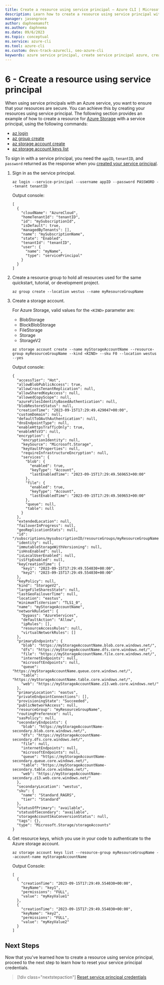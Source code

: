 ```yaml
---
title: Create a resource using service principal – Azure CLI | Microsoft Docs
description: Learn how to create a resource using service principal with Azure CLI.
manager: jasongroce
author: daphnemamsft
ms.author: daphnema
ms.date: 09/6/2023
ms.topic: conceptual
ms.service: azure-cli
ms.tool: azure-cli
ms.custom: devx-track-azurecli, seo-azure-cli
keywords: azure service principal, create service principal azure, create service principal azure cli
---
```


# 6 - Create a resource using service principal

When using service principals with an Azure service, you want to ensure that your resources are secure. You can achieve this by creating your resources using service principal.
The following section provides an example of how to create a resource for [Azure Storage](/azure/storage/) with a service principal, using the following commands:

* [az login](/cli/azure/reference-index#az-login)
* [az group create](/cli/azure/group#az-group-create)
* [az storage account create](/cli/azure/storage/account#az-storage-account-create)
* [az storage account keys list](/cli/azure/storage/account/keys#az-storage-account-keys-list)

To sign in with a service principal, you need the `appID`, `tenantID`, and `password` returned as the response when you [created your service principal](./azure-cli-sp-tutorial-1.md).

1. Sign in as the service principal.

    ```azurecli-interactive
    az login --service-principal --username appID --password PASSWORD --tenant tenantID
    ```

    Output console:

    ```
    [
      {
        "cloudName": "AzureCloud",
        "homeTenantId": "tenantID",
        "id": "mySubscriptionId",
        "isDefault": true,
        "managedByTenants": [],
        "name": "mySubscriptionName",
        "state": "Enabled",
        "tenantId": "tenantID",
        "user": {
          "name": "myName",
          "type": "servicePrincipal"
        }
      }
    ]
    ```

2. Create a resource group to hold all resources used for the same quickstart, tutorial, or development project.

    ```azurecli-interactive
    az group create --location westus --name myResourceGroupName
    ```

3. Create a storage account.

    For Azure Storage, valid values for the `<KIND>` parameter are:

    * BlobStorage
    * BlockBlobStorage
    * FileStorage
    * Storage
    * StorageV2

    ```azurecli-interactive
    az storage account create --name myStorageAccountName --resource-group myResourceGroupName --kind <KIND> --sku F0 --location westus --yes
    ```
    
    Output console:  

    ```
    {
      "accessTier": "Hot",
      "allowBlobPublicAccess": true,
      "allowCrossTenantReplication": null,
      "allowSharedKeyAccess": null,
      "allowedCopyScope": null,
      "azureFilesIdentityBasedAuthentication": null,
      "blobRestoreStatus": null,
      "creationTime": "2023-09-15T17:29:49.429047+00:00",
      "customDomain": null,
      "defaultToOAuthAuthentication": null,
      "dnsEndpointType": null,
      "enableHttpsTrafficOnly": true,
      "enableNfsV3": null,
      "encryption": {
        "encryptionIdentity": null,
        "keySource": "Microsoft.Storage",
        "keyVaultProperties": null,
        "requireInfrastructureEncryption": null,
        "services": {
          "blob": {
            "enabled": true,
            "keyType": "Account",
            "lastEnabledTime": "2023-09-15T17:29:49.569653+00:00"
          },
          "file": {
            "enabled": true,
            "keyType": "Account",
            "lastEnabledTime": "2023-09-15T17:29:49.569653+00:00"
          },
          "queue": null,
          "table": null
        }
      },
      "extendedLocation": null,
      "failoverInProgress": null,
      "geoReplicationStats": null,
      "id": "/subscriptions/mysubscriptionID/resourceGroups/myResourceGroupName/providers/Microsoft.Storage/storageAccounts/myStorageAccountName",
      "identity": null,
      "immutableStorageWithVersioning": null,
      "isHnsEnabled": null,
      "isLocalUserEnabled": null,
      "isSftpEnabled": null,
      "keyCreationTime": {
        "key1": "2023-09-15T17:29:49.554030+00:00",
        "key2": "2023-09-15T17:29:49.554030+00:00"
      },
      "keyPolicy": null,
      "kind": "StorageV2",
      "largeFileSharesState": null,
      "lastGeoFailoverTime": null,
      "location": "eastus",
      "minimumTlsVersion": "TLS1_0",
      "name": "myStorageAccountName",
      "networkRuleSet": {
        "bypass": "AzureServices",
        "defaultAction": "Allow",
        "ipRules": [],
        "resourceAccessRules": null,
        "virtualNetworkRules": []
      },
      "primaryEndpoints": {
        "blob": "https://myStorageAccountName.blob.core.windows.net/",
        "dfs": "https://myStorageAccountName.dfs.core.windows.net/",
        "file": "https://myStorageAccountName.file.core.windows.net/",
        "internetEndpoints": null,
        "microsoftEndpoints": null,
        "queue": "https://myStorageAccountName.queue.core.windows.net/",
        "table": "https://myStorageAccountName.table.core.windows.net/",
        "web": "https://myStorageAccountName.z13.web.core.windows.net/"
      },
      "primaryLocation": "eastus",
      "privateEndpointConnections": [],
      "provisioningState": "Succeeded",
      "publicNetworkAccess": null,
      "resourceGroup": "myResourceGroupName",
      "routingPreference": null,
      "sasPolicy": null,
      "secondaryEndpoints": {
        "blob": "https://myStorageAccountName-secondary.blob.core.windows.net/",
        "dfs": "https://myStorageAccountName-secondary.dfs.core.windows.net/",
        "file": null,
        "internetEndpoints": null,
        "microsoftEndpoints": null,
        "queue": "https://myStorageAccountName-secondary.queue.core.windows.net/",
        "table": "https://myStorageAccountName-secondary.table.core.windows.net/",
        "web": "https://myStorageAccountName-secondary.z13.web.core.windows.net/"
      },
      "secondaryLocation": "westus",
      "sku": {
        "name": "Standard_RAGRS",
        "tier": "Standard"
      },
      "statusOfPrimary": "available",
      "statusOfSecondary": "available",
      "storageAccountSkuConversionStatus": null,
      "tags": {},
      "type": "Microsoft.Storage/storageAccounts"
    }
    ```

4. Get resource keys, which you use in your code to authenticate to the Azure storage account.

    ```azurecli-interactive
    az storage account keys list --resource-group myResourceGroupName --account-name myStorageAccountName
    ```
    
    Output Console: 

    ```
    [
      {
        "creationTime": "2023-09-15T17:29:49.554030+00:00",
        "keyName": "key1",
        "permissions": "FULL",
        "value": "myKeyValue1"
      },
      {
        "creationTime": "2023-09-15T17:29:49.554030+00:00",
        "keyName": "key2",
        "permissions": "FULL",
        "value": "myKeyValue2"
      }
    ]
    ```

## Next Steps

Now that you've learned how to create a resource using service principal, proceed to the next step to learn how to reset your service principal credentials.

> [!div class="nextstepaction"]
> [Reset service principal credentials](./azure-cli-sp-tutorial-7.md)